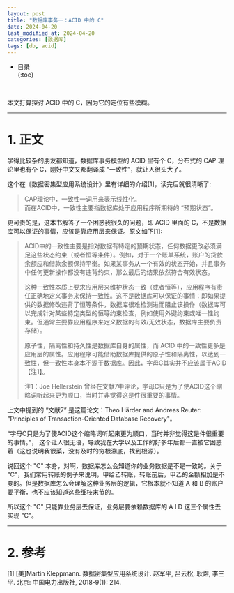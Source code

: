 ```yaml
---
layout: post
title: "数据库事务一：ACID 中的 C"
date: 2024-04-20
last_modified_at: 2024-04-20
categories: [数据库]
tags: [db, acid]
---
```


* 目录  
{:toc}
<br/>


本文打算探讨 ACID 中的 C，因为它的定位有些模糊。  

---

# 1. 正文

学得比较杂的朋友都知道，数据库事务模型的 ACID 里有个 C，分布式的 CAP 理论里也有个 C，刚好中文又都翻译成 “一致性”，就让人很头大了。  

这个在《数据密集型应用系统设计》里有详细的介绍[1]，读完后就很清晰了:    

>CAP理论中，一致性一词用来表示线性化。  
>而在ACID中，一致性主要指数据库处于应用程序所期待的 “预期状态”。  

更可贵的是，这本书解答了一个困惑我很久的问题，即 ACID 里面的 C，不是数据库可以保证的事情，应该是靠应用层来保证。原文如下[1]:   

>ACID中的一致性主要是指对数据有特定的预期状态，任何数据更改必须满足这些状态约束（或者恒等条件）。例如，对于一个账单系统，账户的贷款余额应和借款余额保持平衡。如果某事务从一个有效的状态开始，并且事务中任何更新操作都没有违背约束，那么最后的结果依然符合有效状态。   
>  
>这种一致性本质上要求应用层来维护状态一致（或者恒等），应用程序有责任正确地定义事务来保持一致性。这不是数据库可以保证的事情：即如果提供的数据修改违背了恒等条件，数据库很难检测进而阻止该操作（数据库可以完成针对某些特定类型的恒等约束检查，例如使用外键约束或唯一性约束。但通常主要靠应用程序来定义数据的有效/无效状态，数据库主要负责存储）。   
>  
>原子性，隔离性和持久性是数据库自身的属性，而 ACID 中的一致性更多是应用层的属性。应用程序可能借助数据库提供的原子性和隔离性，以达到一致性，但一致性本身本不源于数据库。因此，字母C其实并不应该属于ACID【注1】。  
>
>注1：Joe Hellerstein 曾经在文献7中评论，字母C只是为了使ACID这个缩略词听起来更为顺口，当时并非觉得这是件很重要的事情。  

上文中提到的 “文献7” 是这篇论文：Theo Härder and Andreas Reuter: "Principles of Transaction-Oriented Database Recovery"。   

“字母C只是为了使ACID这个缩略词听起来更为顺口，当时并非觉得这是件很重要的事情。”， 这个让人很无语，导致我在大学以及工作的好多年后都一直被它困惑着（这也说明我很菜，没有及时的穷根溯底，找到根源）。   

说回这个 "C" 本身，对啊，数据库怎么会知道你的业务数据是不是一致的。关于 "C"，我们常用转账的例子来说明，甲给乙转账，转账前后，甲乙的金额相加是不变的。但是数据库怎么会理解这种业务层的逻辑，它根本就不知道 A 和 B 的账户要平衡，也不应该知道这些细枝末节的。  

所以这个 "C" 只能靠业务层去保证，业务层要依赖数据库的 A I D 这三个属性去实现 "C"。       

---

# 2. 参考

[1] [美]Martin Kleppmann. 数据密集型应用系统设计. 赵军平, 吕云松, 耿煜, 李三平. 北京: 中国电力出版社, 2018-9(1): 214.   